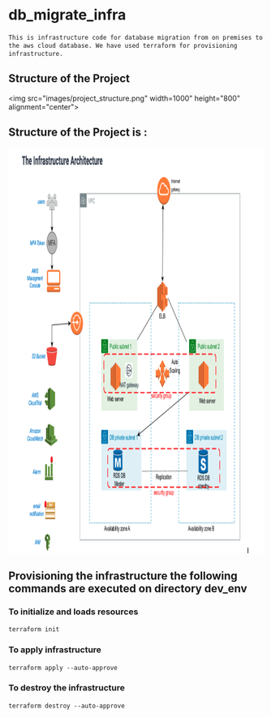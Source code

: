 # db_migrate_infra

    This is infrastructure code for database migration from on premises to the aws cloud database. We have used terraform for provisioning infrastructure.

## Structure of the Project

<img src="images/project_structure.png" width=1000" height="800" alignment="center">

## Structure of the Project is :

<img src="images/db_migrate_infra.png" width="1000" height="800" alignment="center">

## Provisioning the infrastructure the following commands are executed on directory dev_env

### To initialize and loads resources

    terraform init

### To apply infrastructure

    terraform apply --auto-approve

### To destroy the infrastructure

    terraform destroy --auto-approve
